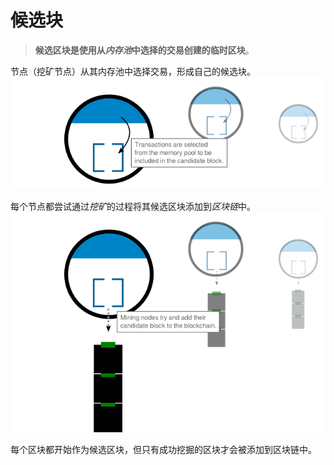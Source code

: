 # 候选块
>**候选区块是使用从*内存池*中选择的交易创建的临时区块**。

节点（挖矿节点）从其内存池中选择交易，形成自己的候选块。
![Candidate Block-1.png](img/Candidate%20Block-1.png)

每个节点都尝试通过*挖矿*的过程将其候选区块添加到*区块链*中。
![Candidate Block-2.png](img/Candidate%20Block-2.png)

每个区块都开始作为候选区块，但只有成功挖掘的区块才会被添加到区块链中。
